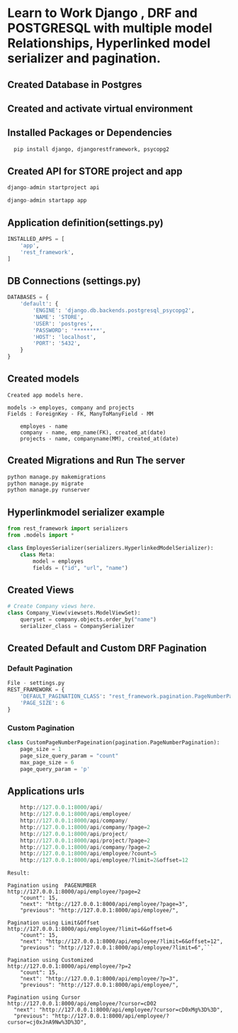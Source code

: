 # Learn to Work  Django , DRF and  POSTGRESQL with  multiple model Relationships, Hyperlinked model serializer and pagination.

## Created Database in Postgres
## Created and activate virtual environment

## Installed Packages or Dependencies 

````python 
  pip install django, djangorestframework, psycopg2
````

## Created API for STORE project and app

````python 
django-admin startproject api

django-admin startapp app
````

## Application definition(settings.py)

````python 
INSTALLED_APPS = [
    'app',
    'rest_framework',
]
````
## DB Connections (settings.py)

```python
DATABASES = {
    'default': {
        'ENGINE': 'django.db.backends.postgresql_psycopg2',
        'NAME': 'STORE',
        'USER': 'postgres',
        'PASSWORD': '********',
        'HOST': 'localhost',
        'PORT': '5432',
    }
}
```
## Created models

```doctest
Created app models here.

models -> employes, company and projects
Fields : ForeignKey - FK, ManyToManyField - MM
    
    employes - name
    company - name, emp_name(FK), created_at(date) 
    projects - name, companyname(MM), created_at(date)
```

## Created  Migrations and Run The server
````python 
python manage.py makemigrations
python manage.py migrate
python manage.py runserver
````

## Hyperlinkmodel serializer example

```python 
from rest_framework import serializers
from .models import *

class EmployesSerializer(serializers.HyperlinkedModelSerializer):
    class Meta:
        model = employes
        fields = ("id", "url", "name")
```

## Created Views
```python 
# Create Company views here.
class Company_View(viewsets.ModelViewSet):
    queryset = company.objects.order_by("name")
    serializer_class = CompanySerializer
```

## Created Default and Custom DRF Pagination
### Default Pagination
```python 
File - settings.py
REST_FRAMEWORK = {
    'DEFAULT_PAGINATION_CLASS': "rest_framework.pagination.PageNumberPagination",
    'PAGE_SIZE': 6
}
```
### Custom Pagination
```python 
class CustomPageNumberPageination(pagination.PageNumberPagination):
    page_size = 1
    page_size_query_param = "count"
    max_page_size = 6
    page_query_param = 'p'
```
## Applications urls

````python API URLS - 
    http://127.0.0.1:8000/api/
    http://127.0.0.1:8000/api/employee/
    http://127.0.0.1:8000/api/company/
    http://127.0.0.1:8000/api/company/?page=2
    http://127.0.0.1:8000/api/project/
    http://127.0.0.1:8000/api/project/?page=2
    http://127.0.0.1:8000/api/company/?page=2
    http://127.0.0.1:8000/api/employee/?count=5
    http://127.0.0.1:8000/api/employee/?limit=2&offset=12
````

```
Result: 

Pagination using  PAGENUMBER
http://127.0.0.1:8000/api/employee/?page=2
    "count": 15,
    "next": "http://127.0.0.1:8000/api/employee/?page=3",
    "previous": "http://127.0.0.1:8000/api/employee/",

Pagination using Limit&Offset
http://127.0.0.1:8000/api/employee/?limit=6&offset=6
    "count": 15,
    "next": "http://127.0.0.1:8000/api/employee/?limit=6&offset=12",
    "previous": "http://127.0.0.1:8000/api/employee/?limit=6",```

Pagination using Customized
http://127.0.0.1:8000/api/employee/?p=2
    "count": 15,
    "next": "http://127.0.0.1:8000/api/employee/?p=3",
    "previous": "http://127.0.0.1:8000/api/employee/",
    
Pagination using Cursor
http://127.0.0.1:8000/api/employee/?cursor=cD02
  "next": "http://127.0.0.1:8000/api/employee/?cursor=cD0xMg%3D%3D",
  "previous": "http://127.0.0.1:8000/api/employee/?cursor=cj0xJnA9Nw%3D%3D",
